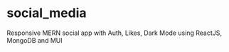 # social_media
Responsive MERN social app with Auth, Likes, Dark Mode using ReactJS, MongoDB and MUI
